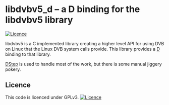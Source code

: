 # libdvbv5_d – a D binding for the libdvbv5 library

[![Licence](https://img.shields.io/badge/license-LGPL_3-green.svg)](https://www.gnu.org/licenses/lgpl-3.0.en.html)


libdvbv5 is a C implemented library creating a higher level API for using DVB on Linux that the Linux DVB
system calls provide. This library provides a [D](http://dlang.org) binding to that library.

[DStep](https://github.com/jacob-carlborg/dstep) is used to handle most of the work, but there is some
manual jiggery pokery.

## Licence

This code is licenced under GPLv3.
[![Licence](https://www.gnu.org/graphics/lgplv3-147x51.png)](https://www.gnu.org/licenses/lgpl-3.0.en.html)
